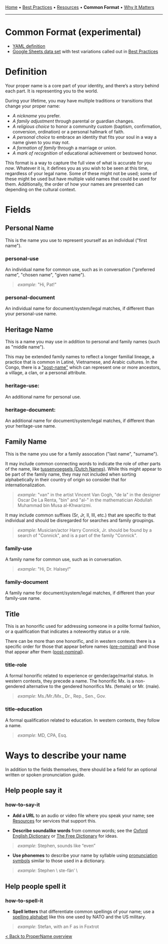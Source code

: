 [Home](README.md) • [Best Practices](bestpractices.md) • [Resources](resources.md) • **Common Format** • [Why It Matters](whyitmatters.md)

---

# Common Format (experimental)

- [YAML definition](https://github.com/makeitlegit/propername/blob/main/propername.yaml)
- [Google Sheets data set](https://docs.google.com/spreadsheets/d/1ugh_7dFH_uewnOWooKRG-bWVQHj2ZqQxtYccNhuEfO8/edit?usp=sharing) with test variations called out in [Best Practices](https://github.com/makeitlegit/propername/blob/main/bestpractices.md)

# Definition

Your proper name is a core part of your identity, and there’s a story behind each part. It is representing you to the world. 

During your lifetime, you may have multiple traditions or transitions that change your proper name:

- *A nickname* you prefer. 
- *A family adjustment* through parental or guardian changes. 
- *A religious choice* to honor a community custom (baptism, confirmation, conversion, ordination) or a personal hallmark of faith. 
- *A personal choice* to embrace an identity that fits your soul in a way a name given to you may not.
- *A formation of family* through a marriage or union.
- *A mark of recognition* of educational achievement or bestowed honor.

This format is a way to capture the full view of what is accurate for you *now*. Whatever it is, it defines you as you wish to be seen at this time, regardless of your legal name. Some of these might not be used; some of these might be used but have multiple valid names that could be used for them. Additionally, the order of how your names are presented can depending on the cultural context.

# Fields


## Personal Name

This is the name you use to represent yourself as an individual ("first name").

### personal-use

An individual name for common use, such as in conversation ("preferred name", "chosen name", "given name"). 

> *example*: "Hi, Pat!"

### personal-document

An individual name for document/system/legal matches, if different than your personal-use name.


## Heritage Name

This is a name you may use in addition to personal and family names (such as "middle name").

This may be extended family names to reflect a longer familial lineage, a practice that is common in Latiné, Vietnamese, and Arabic cultures. In the Congo, there is a ["post-name"](https://en.wikipedia.org/wiki/Democratic_Republic_of_the_Congo_naming_customs) which can represent one or more ancestors, a village, a clan, or a personal attribute.

### heritage-use: 
An additional name for personal use.

### heritage-document:
An additional name for document/system/legal matches, if different than your heritage-use name.


## Family Name

This is the name you use for a family assocation ("last name", "surname"). 

It may include common connecting words to indicate the role of other parts of the name, like [tussenvoegsels (Dutch Names)](https://en.wikipedia.org/wiki/Tussenvoegsel). While this might appear to be part of the family name, they may not included when sorting alphabetically in their country of origin so consider that for internationalization.

> *example*: "van" in the artist Vincent Van Gogh, "de la" in the designer Oscar De La Renta, "bin" and "al-" in the mathematician Abdullah Muhammad bin Musa al-Khwarizmi. 

It may include common suffixes (Sr, Jr, II, III, etc.) that are specific to that individual and should be disregarded for searches and family groupings. 

> *example*: Musician/actor Harry Connick, Jr. should be found by a search of "Connick", and is a part of the family "Connick".

### family-use

A family name for common use, such as in conversation. 

> *example*: "Hi, Dr. Halsey!"

### family-document

A family name for document/system/legal matches, if different than your family-use name.


## Title

This is an honorific used for addressing someone in a polite formal fashion, or a qualification that indicates a noteworthy status or a role.

There can be more than one honorific, and in western contexts there is a specific order for those that appear before names ([pre-nominal](https://en.wikipedia.org/wiki/Pre-nominal_letters)) and those that appear after them ([post-nominal](https://en.wikipedia.org/wiki/Post-nominal_letters)).

### title-role

A formal honorific related to experience or gender/age/marital status. In western contexts, they precede a name. The honorific Mx. is a non-gendered alternative to the gendered honorifics Ms. (female) or Mr. (male).

> *example*: Ms./Mr./Mx., Dr., Rep., Sen., Gov.

### title-education
A formal qualification related to education. In western contexts, they follow a name.

> *example*: MD, CPA, Esq.


# Ways to describe your name

In addition to the fields themselves, there should be a field for an optional written or spoken pronunciation guide.


## Help people say it

### how-to-say-it

- **Add a URL** to an audio or video file where you speak your name; see [Resources](https://github.com/makeitlegit/propername/blob/main/resources.md) for services that support this.

- **Describe soundalike words** from common words; see the [Oxford English Dictionary](https://www.lexico.com/grammar/key-to-pronunciation) or [The Free Dictionary](https://www.thefreedictionary.com/_/pk_ipa.htm) for ideas.  

> *example*: Stephen, sounds like “even”

- **Use phonemes** to describe your name by syllable using [pronunciation symbols](https://www.infoplease.com/key-pronunciation-symbols) similar to those used in a dictionary.  

> *example*: Stephen \ ste-fän’ \


## Help people spell it

### how-to-spell-it

- **Spell letters** that differentiate common spellings of your name; use a [spelling alphabet](https://www.thebalancecareers.com/military-phonetic-alphabet-3356942) like this one used by NATO and the US military.

> *example*: Stefan, with an F as in Foxtrot

[< Back to ProperName overview ](README.md)
